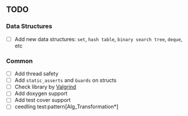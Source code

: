 ## TODO

### Data Structures

- [ ] Add new data structures: `set`, `hash table`, `binary search tree`, `deque`, etc

### Common

- [ ] Add thread safety
- [ ] Add `static_asserts` and `Guards` on structs
- [ ] Check library by [Valgrind](https://valgrind.org/)
- [ ] Add doxygen support
- [ ] Add test cover support
- [ ] ceedling test:pattern[Alg_Transformation*]
